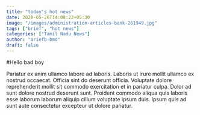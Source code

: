 ```yaml
---
title: "today's hot news"
date: 2020-05-26T14:08:22+05:30
image: "/images/administration-articles-bank-261949.jpg"
tags: ["brief", "hot news"]
categories: ["Tamil Nadu News"]
author: "ariefb-bmd"
draft: false
---
```


#Hello bad boy

Pariatur ex anim ullamco labore ad laboris. Laboris ut irure mollit ullamco ex nostrud occaecat. Officia sint do deserunt officia. Voluptate dolore reprehenderit mollit sit commodo exercitation et in pariatur culpa. Dolor ad sunt dolore nostrud deserunt sunt. Proident commodo aliqua quis laboris esse laborum laborum aliquip cillum voluptate ipsum duis. Ipsum quis ad sunt aute consectetur excepteur ut dolore pariatur.
